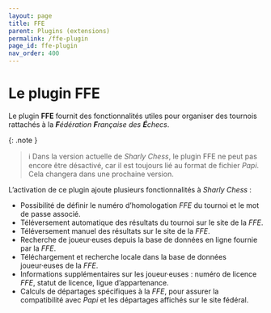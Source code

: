 ```yaml
---
layout: page
title: FFE
parent: Plugins (extensions)
permalink: /ffe-plugin
page_id: ffe-plugin
nav_order: 400
---
```


# Le plugin FFE

Le plugin **FFE** fournit des fonctionnalités utiles pour organiser des tournois rattachés à la _**F**édération **F**rançaise des **É**checs_.

{: .note }
> :information_source: Dans la version actuelle de _Sharly Chess_, le plugin FFE ne peut pas encore être désactivé, car il est toujours lié au format de fichier _Papi_. Cela changera dans une prochaine version.

L’activation de ce plugin ajoute plusieurs fonctionnalités à _Sharly Chess_ :

- Possibilité de définir le numéro d’homologation _FFE_ du tournoi et le mot de passe associé.
- Téléversement automatique des résultats du tournoi sur le site de la _FFE_.
- Téléversement manuel des résultats sur le site de la _FFE_.
- Recherche de joueur·euses depuis la base de données en ligne fournie par la _FFE_.
- Téléchargement et recherche locale dans la base de données joueur·euses de la _FFE_.
- Informations supplémentaires sur les joueur·euses : numéro de licence _FFE_, statut de licence, ligue d’appartenance.
- Calculs de départages spécifiques à la _FFE_, pour assurer la compatibilité avec _Papi_ et les départages affichés sur le site fédéral.
